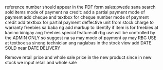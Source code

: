 reference number should appear in the PDF form
sales:pwede sana search sold items
mode of payment na credit: add a partial payment
mode of payment add cheque and textbox for cheque number
mode of payment credit add textbox for partial payment
deffective unit from stock charge to warranty
freebies sa baba ng add markup to identify if item is for freebies at kanino binigay ang freebies
special feature:all rbg use will be controlled by the ADMIN ONLY so suggest na sa may mode of payment ay may RBG USE at textbox sa sinong technician ang naglabas
in the stock view  add DATE SOLD near DATE DELIVERY

Remove retail price and whole sale price in the new product since in new stock we input retail and whole sale
